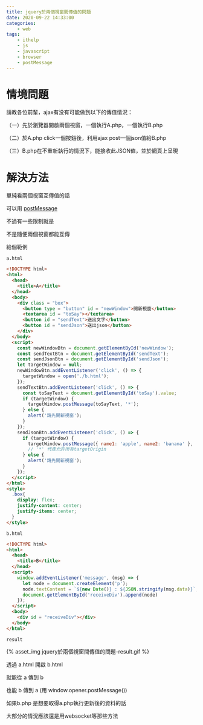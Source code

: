 ```yaml
---
title: jquery於兩個視窗間傳值的問題
date: 2020-09-22 14:33:00
categories:
    - web
tags:
    - ithelp
    - js
    - javascript
    - browser
    - postMessage
---
```


# 情境問題


請教各位前輩，ajax有没有可能做到以下的傳值情況：

（一）先於瀏覽器開啟兩個視窗，一個執行A.php，一個執行B.php

（二）於A.php click一個按鈕後，利用ajax post一個json值給B.php

（三）B.php在不重新執行的情況下，能接收此JSON值，並於網頁上呈現


# 解決方法

單純看兩個視窗互傳值的話

可以用 [postMessage](https://developer.mozilla.org/en-US/docs/Web/API/Window/postMessage#Syntax)

不過有一些限制就是

不是隨便兩個視窗都能互傳

給個範例

`a.html`
```html
<!DOCTYPE html>
<html>
  <head>
    <title>A</title>
  </head>
  <body>
    <div class = "box">
      <button type = "button" id = "newWindow">開新視窗</button>
      <textarea id = "toSay"></textarea>
      <button id = "sendText">送出文字</button>
      <button id = "sendJson">送出json</button>
    </div>
  </body>
  <script>
    const newWindowBtn = document.getElementById('newWindow');
    const sendTextBtn = document.getElementById('sendText');
    const sendJsonBtn = document.getElementById('sendJson');
    let targetWindow = null;
    newWindowBtn.addEventListener('click', () => {
      targetWindow = open('./b.html');
    });
    sendTextBtn.addEventListener('click', () => {
      const toSayText = document.getElementById('toSay').value;
      if (targetWindow) {
        targetWindow.postMessage(toSayText, '*');
      } else {
        alert('請先開新視窗');
      }
    });
    sendJsonBtn.addEventListener('click', () => {
      if (targetWindow) {
        targetWindow.postMessage({ name1: 'apple', name2: 'banana' }, '*'); 
        // '*' 代表允許所有targetOrigin
      } else {
        alert('請先開新視窗');
      }
    });    
  </script>
</html>
<style>
  .box{
    display: flex;
    justify-content: center;
    justify-items: center;
  }
</style>
```

`b.html`
```html
<!DOCTYPE html>
<html>
  <head>
    <title>B</title>
  </head>
  <script>
    window.addEventListener('message', (msg) => {
      let node = document.createElement('p');
      node.textContent = `${new Date()} : ${JSON.stringify(msg.data)}`;
      document.getElementById('receiveDiv').append(node)
    });
  </script>
  <body>
    <div id = "receiveDiv"></div>
  </body>
</html>
```

`result`

{% asset_img jquery於兩個視窗間傳值的問題-result.gif %}

透過 a.html 開啟 b.html

就能從 a 傳到 b

也能 b 傳到 a (用 window.opener.postMessage())

如果b.php 是想要取得a.php執行更新後的資料的話

大部分的情況應該還是用websocket等那些方法